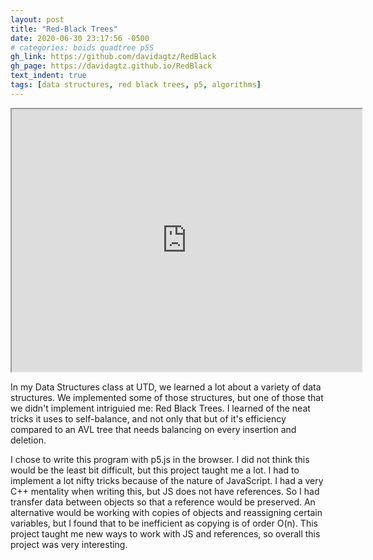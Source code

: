 ```yaml
---
layout: post
title: "Red-Black Trees"
date: 2020-06-30 23:17:56 -0500
# categories: boids quadtree p5S
gh_link: https://github.com/davidagtz/RedBlack
gh_page: https://davidagtz.github.io/RedBlack
text_indent: true
tags: [data structures, red black trees, p5, algorithms]
---
```


<iframe src="https://davidagtz.github.io/RedBlack" style="width: 40em; height:30em; display: inline-block"></iframe><br/>

In my Data Structures class at UTD, we learned a lot about a variety of data structures. We implemented some of those structures, but one of those that we didn't implement intriguied me: Red Black Trees. I learned of the neat tricks it uses to self-balance, and not only that but of it's efficiency compared to an AVL tree that needs balancing on every insertion and deletion.

I chose to write this program with p5.js in the browser. I did not think this would be the least bit difficult, but this project taught me a lot. I had to implement a lot nifty tricks because of the nature of JavaScript. I had a very C++ mentality when writing this, but JS does not have references. So I had transfer data between objects so that a reference would be preserved. An alternative would be working with copies of objects and reassigning certain variables, but I found that to be inefficient as copying is of order O(n). This project taught me new ways to work with JS and references, so overall this project was very interesting.
